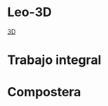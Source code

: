 # Leo-3D



[3D](https://github.com/St1v3n3223/1er-Trimestre/blob/b41c8f5a0d65e186affa914fa5d847684570d7e2/Laser%20y%20oneShape.MD)

# Trabajo integral

# Compostera

 
